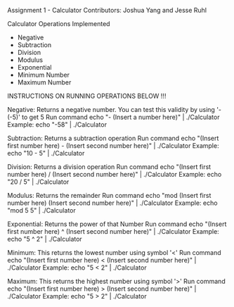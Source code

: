 Assignment 1 - Calculator
Contributors: Joshua Yang and Jesse Ruhl

Calculator Operations Implemented
- Negative
- Subtraction
- Division
- Modulus
- Exponential
- Minimum Number
- Maximum Number

INSTRUCTIONS ON RUNNING OPERATIONS BELOW !!!

Negative:
Returns a negative number. You can test this validity by using '-(-5)' to get 5
Run command
echo "- (Insert a number here)" | ./Calculator
Example:
echo "-58" | ./Calculator

Subtraction:
Returns a subtraction operation
Run command
echo "(Insert first number here) - (Insert second number here)" | ./Calculator
Example:
echo "10 - 5" | ./Calculator

Division:
Returns a division operation
Run command
echo "(Insert first number here) / (Insert second number here)" | ./Calculator
Example:
echo "20 / 5" | ./Calculator

Modulus:
Returns the remainder
Run command
echo "mod (Insert first number here) (Insert second number here)" | ./Calculator
Example:
echo "mod 5 5" | ./Calculator

Exponential:
Returns the power of that Number
Run command
echo "(Insert first number here) ^ (Insert second number here)" | ./Calculator
Example:
echo "5 ^ 2" | ./Calculator

Minimum:
This returns the lowest number using symbol '<'
Run command
echo "(Insert first number here) < (Insert second number here)" | ./Calculator
Example:
echo "5 < 2" | ./Calculator

Maximum:
This returns the highest number using symbol '>'
Run command
echo "(Insert first number here) > (Insert second number here)" | ./Calculator
Example:
echo "5 > 2" | ./Calculator
